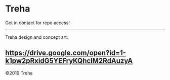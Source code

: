 # Treha

Get in contact for repo access!

---
Treha design and concept art:

https://drive.google.com/open?id=1-k1pw2pRxidG5YEFryKQhclM2RdAuzyA
---

©2019 Treha
